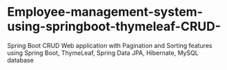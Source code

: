 # Employee-management-system-using-springboot-thymeleaf-CRUD-
Spring Boot CRUD Web application with Pagination and Sorting features using Spring Boot, ThymeLeaf, Spring Data JPA, Hibernate, MySQL database

